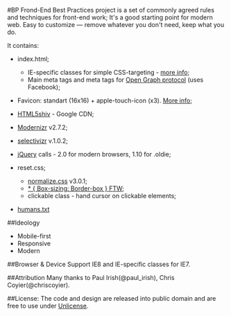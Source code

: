 #BP Frond-End
  Best Practices project is a set of commonly agreed rules and techniques for front-end work;
  It's a good starting point for modern web.
  Easy to customize — remove whatever you don't need, keep what you do.

It contains:
- index.html;
  - IE-specific classes for simple CSS-targeting - [more info](http://www.paulirish.com/2008/conditional-stylesheets-vs-css-hacks-answer-neither/);
  - Main meta tags and meta tags for [Open Graph protocol](http://ogp.me/) (uses Facebook);

- Favicon: standart (16x16) + apple-touch-icon (x3). [More info](https://github.com/audreyr/favicon-cheat-sheet);
- [HTML5shiv](https://code.google.com/p/html5shim/) - Google CDN;
- [Modernizr](http://modernizr.com/) v2.7.2;
- [selectivizr](http://selectivizr.com/) v.1.0.2;
- [jQuery](http://jquery.com/) calls - 2.0 for modern browsers, 1.10 for .oldie;
- reset.css;
  - [normalize.css](necolas.github.io/normalize.css/) v3.0.1;
  - [* { Box-sizing: Border-box } FTW](http://www.paulirish.com/2012/box-sizing-border-box-ftw/);
  - clickable class - hand cursor on clickable elements;

- [humans.txt](http://humanstxt.org/)

##Ideology
  - Mobile-first
  - Responsive
  - Modern

##Browser & Device Support
  IE8 and IE-specific classes for IE7.

##Attribution
  Many thanks to Paul Irish(@paul_irish), Chris Coyier(@chriscoyier).

##License:
  The code and design are released into public domain and are free to use under [Unlicense](http://unlicense.org/).


